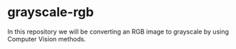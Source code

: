 # grayscale-rgb

In this repository we will be converting an RGB image to grayscale by using Computer Vision methods.
